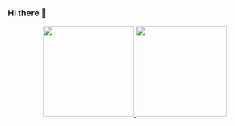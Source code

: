 ### Hi there 👋

<div align="center">
  <a href="https://github.com/jheguesch">
  <img height="180em" src="https://github-readme-stats .vercel.app/api?username=jheguesch&show_icons=true&theme=monokai&include_all_commits=true&count_private=true"/>
  <img height="180em" src="https://github-readme-stats .vercel.app/api/top-langs/?username=jheguesch&layout=compact&langs_count=7&theme=monokai"/>
</div>
